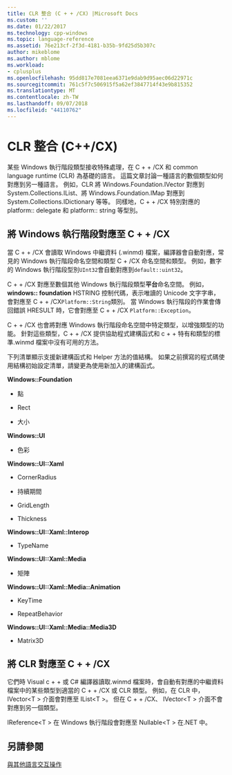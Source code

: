 ```yaml
---
title: CLR 整合 (C + + /CX) |Microsoft Docs
ms.custom: ''
ms.date: 01/22/2017
ms.technology: cpp-windows
ms.topic: language-reference
ms.assetid: 76e213cf-2f3d-4181-b35b-9fd25d5b307c
author: mikeblome
ms.author: mblome
ms.workload:
- cplusplus
ms.openlocfilehash: 95dd817e7081eea6371e9dab9d95aec06d22971c
ms.sourcegitcommit: 761c5f7c506915f5a62ef3847714f43e9b815352
ms.translationtype: MT
ms.contentlocale: zh-TW
ms.lasthandoff: 09/07/2018
ms.locfileid: "44110762"
---
```

# <a name="clr-integration-ccx"></a>CLR 整合 (C++/CX)

某些 Windows 執行階段類型接收特殊處理，在 C + + /CX 和 common language runtime (CLR) 為基礎的語言。 這篇文章討論一種語言的數個類型如何對應到另一種語言。 例如，CLR 將 Windows.Foundation.IVector 對應到 System.Collections.IList、將 Windows.Foundation.IMap 對應到 System.Collections.IDictionary 等等。 同樣地，C + + /CX 特別對應的 platform:: delegate 和 platform:: string 等型別。

## <a name="mapping-the-windows-runtime-to-ccx"></a>將 Windows 執行階段對應至 C + + /CX

當 C + + /CX 會讀取 Windows 中繼資料 (.winmd) 檔案，編譯器會自動對應，常見的 Windows 執行階段命名空間和類型 C + /CX 命名空間和類型。 例如，數字的 Windows 執行階段型別`UInt32`會自動對應到`default::uint32`。

C + + /CX 對應至數個其他 Windows 執行階段類型**平台**命名空間。 例如， **windows:: foundation** HSTRING 控制代碼，表示唯讀的 Unicode 文字字串，會對應至 C + + /CX`Platform::String`類別。 當 Windows 執行階段的作業會傳回錯誤 HRESULT 時，它會對應至 C + + /CX `Platform::Exception`。

C + + /CX 也會將對應 Windows 執行階段命名空間中特定類型，以增強類型的功能。 針對這些類型，C + + /CX 提供協助程式建構函式和 c + + 特有和類型的標準.winmd 檔案中沒有可用的方法。

下列清單顯示支援新建構函式和 Helper 方法的值結構。 如果之前撰寫的程式碼使用結構初始設定清單，請變更為使用新加入的建構函式。

**Windows::Foundation**

- 點

- Rect

- 大小

**Windows::UI**

- 色彩

**Windows::UI::Xaml**

- CornerRadius

- 持續期間

- GridLength

- Thickness

**Windows::UI::Xaml::Interop**

- TypeName

**Windows::UI::Xaml::Media**

- 矩陣

**Windows::UI::Xaml::Media::Animation**

- KeyTime

- RepeatBehavior

**Windows::UI::Xaml::Media::Media3D**

- Matrix3D

## <a name="mapping-the-clr-to-ccx"></a>將 CLR 對應至 C + + /CX

它們時 Visual c + + 或 C# 編譯器讀取.winmd 檔案時，會自動有對應的中繼資料檔案中的某些類型到適當的 C + + /CX 或 CLR 類型。 例如，在 CLR 中，IVector\<T > 介面會對應至 IList\<T >。 但在 C + + /CX、 IVector\<T > 介面不會對應到另一個類型。

IReference\<T > 在 Windows 執行階段會對應至 Nullable\<T > 在.NET 中。

## <a name="see-also"></a>另請參閱

[與其他語言交互操作](../cppcx/interoperating-with-other-languages-c-cx.md)